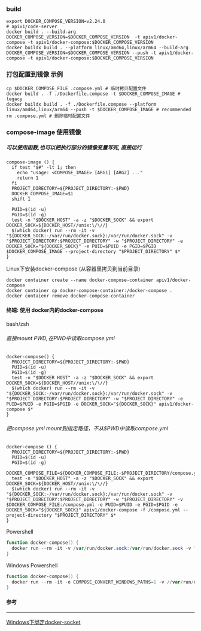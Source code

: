 ### build

```shell
export DOCKER_COMPOSE_VERSION=v2.24.0
# apiv1/code-server
docker build . --build-arg DOCKER_COMPOSE_VERSION=$DOCKER_COMPOSE_VERSION  -t apiv1/docker-compose -t apiv1/docker-compose:$DOCKER_COMPOSE_VERSION
docker buildx build . --platform linux/amd64,linux/arm64 --build-arg DOCKER_COMPOSE_VERSION=$DOCKER_COMPOSE_VERSION --push -t apiv1/docker-compose -t apiv1/docker-compose:$DOCKER_COMPOSE_VERSION
```

### 打包配置到镜像 示例

```shell
cp $DOCKER_COMPOSE_FILE .compose.yml # 临时拷贝配置文件
docker build . -f ./Dockerfile.compose -t $DOCKER_COMPOSE_IMAGE # legacy
docker buildx build . -f ./Dockerfile.compose --platform linux/amd64,linux/arm64 --push -t $DOCKER_COMPOSE_IMAGE # recommended
rm .compose.yml # 删除临时配置文件
```

### compose-image 使用镜像

##### 可以使用函数,也可以把执行部分的镜像变量写死, 直接运行

```shell
compose-image () {
  if test "$#" -lt 1; then
    echo "usage: <COMPOSE_IMAGE> [ARG1] [ARG2] ..."
    return 1
  fi
  PROJECT_DIRECTORY=${PROJECT_DIRECTORY:-$PWD}
  DOCKER_COMPOSE_IMAGE=$1
  shift 1

  PUID=$(id -u)
  PGID=$(id -g)
  test -n "$DOCKER_HOST" -a -z "$DOCKER_SOCK" && export DOCKER_SOCK=${DOCKER_HOST//unix:\/\//}
  $(which docker) run --rm -it -v "${DOCKER_SOCK:-/var/run/docker.sock}:/var/run/docker.sock" -v "$PROJECT_DIRECTORY:$PROJECT_DIRECTORY" -w "$PROJECT_DIRECTORY" -e DOCKER_SOCK="${DOCKER_SOCK}" -e PUID=$PUID -e PGID=$PGID $DOCKER_COMPOSE_IMAGE --project-directory "$PROJECT_DIRECTORY" $*
}
```

Linux下安装docker-compose (从容器里拷贝到当前目录)

```shell
docker container create --name docker-compose-container apiv1/docker-compose
docker container cp docker-compose-container:/docker-compose .
docker contaienr remove docker-compose-container
```

#### 终端: 使用 docker内的docker-compose

bash/zsh

###### 直接mount $PWD, 在$PWD中读取compose.yml

```shell
docker-compose() {
  PROJECT_DIRECTORY=${PROJECT_DIRECTORY:-$PWD}
  PUID=$(id -u)
  PGID=$(id -g)
  test -n "$DOCKER_HOST" -a -z "$DOCKER_SOCK" && export DOCKER_SOCK=${DOCKER_HOST//unix:\/\//}
  $(which docker) run --rm -it -v "${DOCKER_SOCK:-/var/run/docker.sock}:/var/run/docker.sock" -v "$PROJECT_DIRECTORY:$PROJECT_DIRECTORY" -w "$PROJECT_DIRECTORY" -e PUID=$PUID -e PGID=$PGID -e DOCKER_SOCK="${DOCKER_SOCK}" apiv1/docker-compose $*
}
```

###### 把compose.yml mount到指定路径，不从$PWD中读取compose.yml

```shell
docker-compose () {
  PROJECT_DIRECTORY=${PROJECT_DIRECTORY:-$PWD}
  PUID=$(id -u)
  PGID=$(id -g)
  DOCKER_COMPOSE_FILE=${DOCKER_COMPOSE_FILE:-$PROJECT_DIRECTORY/compose.yml}
  test -n "$DOCKER_HOST" -a -z "$DOCKER_SOCK" && export DOCKER_SOCK=${DOCKER_HOST//unix:\/\//}
  $(which docker) run --rm -it -v "${DOCKER_SOCK:-/var/run/docker.sock}:/var/run/docker.sock" -v "$PROJECT_DIRECTORY:$PROJECT_DIRECTORY" -w "$PROJECT_DIRECTORY" -v $DOCKER_COMPOSE_FILE:/compose.yml -e PUID=$PUID -e PGID=$PGID -e DOCKER_SOCK="${DOCKER_SOCK}" apiv1/docker-compose -f /compose.yml --project-directory "$PROJECT_DIRECTORY" $*
}
```

Powershell

```powershell
function docker-compose() {
  docker run --rm -it -v /var/run/docker.sock:/var/run/docker.sock -v "${PWD}:${PWD}" -w "${PWD}" apiv1/docker-compose $args
}
```

Windows Powershell

```powershell
function docker-compose() {
  docker run --rm -it -e COMPOSE_CONVERT_WINDOWS_PATHS=1 -v //var/run/docker.sock:/var/run/docker.sock -v "${PWD}:/workspace" -w "/workspace" apiv1/docker-compose $args
}
```

#### 参考

------
[Windows下绑定docker-socket](https://stackoverflow.com/questions/36765138/bind-to-docker-socket-on-windows)
